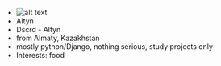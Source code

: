 * ![alt text](https://images-wixmp-ed30a86b8c4ca887773594c2.wixmp.com/f/5282f3d9-cb65-4323-a9e5-da76026dd6c1/daqzck6-5c8f8433-66a2-4281-a835-8f13e766bee8.jpg?token=eyJ0eXAiOiJKV1QiLCJhbGciOiJIUzI1NiJ9.eyJzdWIiOiJ1cm46YXBwOiIsImlzcyI6InVybjphcHA6Iiwib2JqIjpbW3sicGF0aCI6IlwvZlwvNTI4MmYzZDktY2I2NS00MzIzLWE5ZTUtZGE3NjAyNmRkNmMxXC9kYXF6Y2s2LTVjOGY4NDMzLTY2YTItNDI4MS1hODM1LThmMTNlNzY2YmVlOC5qcGcifV1dLCJhdWQiOlsidXJuOnNlcnZpY2U6ZmlsZS5kb3dubG9hZCJdfQ.-OwlW8i_e-uqFDShSzjX63_ujVbKN4JMg6aXln-uub0)
* Altyn
* Dscrd - Altyn
* from Almaty, Kazakhstan
* mostly python/Django, nothing serious, study projects only
* Interests: food
